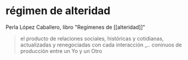 # régimen de alteridad
Perla López Caballero, libro "Regímenes de [[alteridad]]"

> el producto de relaciones sociales, históricas y cotidianas, actualizadas y renegociadas con cada interacción _.. coninuos de producción entre un Yo y un Otro

